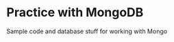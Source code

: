 Practice with MongoDB 
======================

Sample code and database stuff for working with Mongo